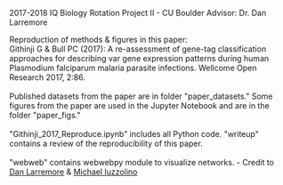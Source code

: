 2017-2018 IQ Biology Rotation Project II - CU Boulder
Advisor: Dr. Dan Larremore

Reproduction of methods & figures in this paper: <br>
Githinji G & Bull PC (2017): A re-assessment of gene-tag classification approaches for describing var gene expression patterns during human Plasmodium falciparum malaria parasite infections. Wellcome Open Research 2017, 2:86.
<br>
<br>
Published datasets from the paper are in folder "paper_datasets." Some figures from the paper are used in the Jupyter Notebook and are in the folder "paper_figs."
<br>
<br>
"Githinji_2017_Reproduce.ipynb" includes all Python code. "writeup" contains a review of the reproducibility of this paper.
<br>
<br>
"webweb" contains webwebpy module to visualize networks. - Credit to 	[Dan Larremore](http://danlarremore.com/webweb/) & [Michael Iuzzolino](http://michael-iuzzolino.com/)


